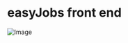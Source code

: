 # easyJobs front end
![Image](https://github.com/user-attachments/assets/890bf91c-98e4-4ba3-bfa8-b927607689d8)

